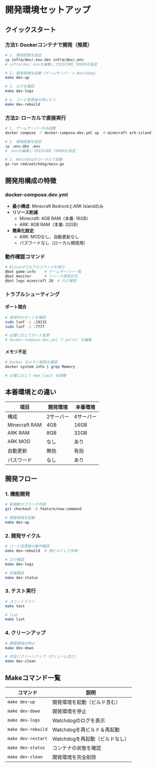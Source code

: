# 開発環境セットアップ

## クイックスタート

### 方法1: Dockerコンテナで開発（推奨）

```bash
# 1. 環境変数を設定
cp infra/dev/.env.dev infra/dev/.env
# infra/dev/.envを編集してDISCORD_TOKENを設定

# 2. 開発環境を起動（ゲームサーバー + Watchdog）
make dev-up

# 3. ログを確認
make dev-logs

# 4. コード変更後の再ビルド
make dev-rebuild
```

### 方法2: ローカルで直接実行

```bash
# 1. ゲームサーバーのみ起動
docker compose -f docker-compose.dev.yml up -d minecraft ark-island

# 2. 環境変数を設定
cp .env.dev .env
# .envを編集してDISCORD_TOKENを設定

# 3. Watchdogをローカルで起動
go run cmd/watchdog/main.go
```

## 開発用構成の特徴

### docker-compose.dev.yml

- **最小構成**: Minecraft BedrockとARK Islandのみ
- **リソース削減**: 
  - Minecraft: 4GB RAM（本番: 16GB）
  - ARK: 8GB RAM（本番: 32GB）
- **簡素化設定**:
  - ARK: MODなし、自動更新なし
  - パスワードなし（ローカル開発用）

### 動作確認コマンド

```bash
# Discordで以下のコマンドを実行
@bot game-info    # ゲームサーバー一覧
@bot monitor      # リソース使用状況
@bot logs minecraft 20  # ログ確認
```

### トラブルシューティング

#### ポート競合

```bash
# 使用中のポートを確認
sudo lsof -i :19132
sudo lsof -i :7777

# 必要に応じてポート変更
# docker-compose.dev.yml で ports: を編集
```

#### メモリ不足

```bash
# Docker のメモリ制限を確認
docker system info | grep Memory

# 必要に応じて mem_limit を調整
```

## 本番環境との違い

| 項目 | 開発環境 | 本番環境 |
|------|----------|----------|
| 構成 | 2サーバー | 4サーバー |
| Minecraft RAM | 4GB | 16GB |
| ARK RAM | 8GB | 32GB |
| ARK MOD | なし | あり |
| 自動更新 | 無効 | 有効 |
| パスワード | なし | あり |

## 開発フロー

### 1. 機能開発
```bash
# 新機能のブランチ作成
git checkout -b feature/new-command

# 開発環境を起動
make dev-up
```

### 2. 開発サイクル
```bash
# コード変更後の動作確認
make dev-rebuild  # 再ビルドして反映

# ログ確認
make dev-logs

# 状態確認
make dev-status
```

### 3. テスト実行
```bash
# ユニットテスト
make test

# lint
make lint
```

### 4. クリーンアップ
```bash
# 開発環境の停止
make dev-down

# 完全にクリーンアップ（ボリューム含む）
make dev-clean
```

## Makeコマンド一覧

| コマンド | 説明 |
|----------|------|
| `make dev-up` | 開発環境を起動（ビルド含む） |
| `make dev-down` | 開発環境を停止 |
| `make dev-logs` | Watchdogのログを表示 |
| `make dev-rebuild` | Watchdogを再ビルド＆再起動 |
| `make dev-restart` | Watchdogを再起動（ビルドなし） |
| `make dev-status` | コンテナの状態を確認 |
| `make dev-clean` | 開発環境を完全削除 |